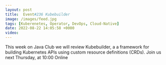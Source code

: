 ```yaml
---
layout: post
title:  Event#236 Kubebuilder
image: /images/feed.jpg
tags: [Kuberenetes, Operator, DevOps, Cloud-Native]
date: 2022-08-22 14:05:58 +0000
video: 
---
```


This week on Java Club we will review Kubebuilder, a a framework for building Kubernetes APIs using custom resource definitions (CRDs).
Join us next Thursday, at 10:00 Online
